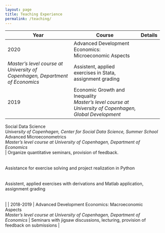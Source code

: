 ```yaml
---
layout: page
title: Teaching Experience
permalink: /teaching/
---
```


| Year | Course | Details |
| ------ | ------- | ----- | 
| 2020 | Advanced Development Economics: Microeconomic Aspects <br /> 
*Master’s level course at University of Copenhagen, Department of Economics* | Assistent, applied exercises in Stata, assignment grading |
| 2019 | Economic Growth and Inequality <br /> *Master’s level course at University of Copenhagen, Global Development*  <br /> 
Social Data Science <br /> *University of Copenhagen, Center for Social Data Science, Summer School*  <br /> 
Advanced Microeconometrics <br /> *Master’s level course at University of Copenhagen, Department of Economics* <br /> | 
Organize quantitative seminars, provision of feedback.  <br /> <br /> <br />
Assistance for exercise solving and project realization in Python  <br /> <br /> <br />
Assistent, applied exercises with derivations and Matlab application, assignment grading   <br /> <br /> <br /> |
| 2018-2019 | Advanced Development Economics: Macroeconomic Aspects <br /> *Master’s level course at University of Copenhagen, Department of Economics* | 
Seminars with jigsaw discussions, lecturing, provision of feedback on submissions |

